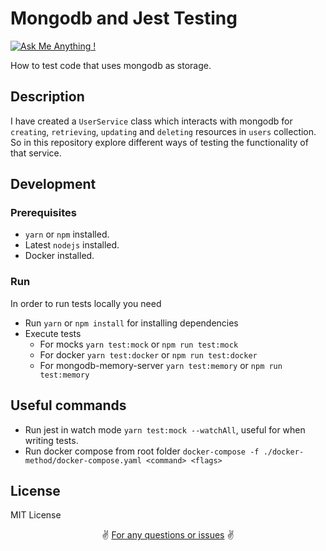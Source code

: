 # Mongodb and Jest Testing

[![Ask Me Anything !](https://img.shields.io/badge/Ask%20me-anything-1abc9c.svg)](https://twitter.com/g_kampitakis)

How to test code that uses mongodb as storage.

## Description

I have created a `UserService` class which interacts with mongodb for
`creating`, `retrieving`, `updating` and `deleting` resources in `users`
collection. So in this repository explore different ways of testing the
functionality of that service.

## Development

### Prerequisites

- `yarn` or `npm` installed.
- Latest `nodejs` installed.
- Docker installed.

### Run

In order to run tests locally you need

- Run `yarn` or `npm install` for installing dependencies
- Execute tests
  - For mocks `yarn test:mock` or `npm run test:mock`
  - For docker `yarn test:docker` or `npm run test:docker`
  - For mongodb-memory-server `yarn test:memory` or `npm run test:memory`

## Useful commands

- Run jest in watch mode `yarn test:mock --watchAll`, useful for when writing
  tests.
- Run docker compose from root folder
  `docker-compose -f ./docker-method/docker-compose.yaml <command> <flags>`

## License

MIT License

<p align="center">
✌️ <a href="https://github.com/gkampitakis/mongodb-jest-testing/issues/new">For any questions or issues</a> ✌️
</p>
